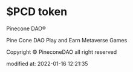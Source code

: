 # $PCD token

Pinecone DAO®

Pine Cone DAO Play and Earn Metaverse Games

Copyright © PineconeDAO all right reserved

modified at: 2022-01-16 12:21:35
